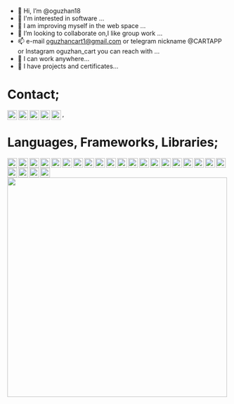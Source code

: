 - 👋 Hi, I’m @oguzhan18
- 👀 I'm interested in software ...
- 🌱 I am improving myself in the web space ...
- 💞️ I’m looking to collaborate on,I like group work ...
- 📫 e-mail oguzhancart1@gmail.com or telegram nickname @CARTAPP or Instagram oguzhan_cart you can reach with ...
- 💼 I can work anywhere...
- 📕 I have projects and certificates...
#
# Contact;
<a target="_blank" href="https://www.instagram.com/oguzhan_cart/">
  <img align="left" alt="Instagram" width="22px" src="https://cdn.jsdelivr.net/npm/simple-icons@v3/icons/instagram.svg" />
</a>
<a target="_blank" href="https://twitter.com/OguzhanCart">
  <img align="left" alt="twitter" width="22px" src="https://cdn.jsdelivr.net/npm/simple-icons@v3/icons/twitter.svg" />
</a>
<a target="_blank" href="https://github.com/oguzhan18">
  <img align="left" alt="github" width="22px" src="https://cdn.jsdelivr.net/npm/simple-icons@v3/icons/github.svg" />
</a>
<a target="_blank" href="https://t.me/csharp_document_kaynak">
  <img align="left" alt="telegram" width="22px" src="https://cdn.jsdelivr.net/npm/simple-icons@v3/icons/telegram.svg" />
</a>
<a target="_blank" href="#"><img align="left" alt="phonegap" width="22px" src="https://cdn.jsdelivr.net/npm/simple-icons@3.13.0/icons/adobephonegap.svg" /></a>,

# Languages, Frameworks,  Libraries; 
<a target="_blank" href="#">
  <img align="left" alt="HTML" width="22px" src="https://cdn.jsdelivr.net/npm/simple-icons@3.13.0/icons/html5.svg"title="HTML"  />
</a>
<a target="_blank" href="#">
  <img align="left" alt="CSS" width="22px" src="https://cdn.jsdelivr.net/npm/simple-icons@3.13.0/icons/css3.svg"title="CSS3"  />
</a>
<a target="_blank" href="#">
  <img align="left" alt="CSS" width="22px" src="https://cdn.jsdelivr.net/npm/simple-icons@3.13.0/icons/csswizardry.svg" title="CSS" />
</a> 
<a target="_blank" href="#">
  <img align="left" alt="JS" width="22px" src="https://cdn.jsdelivr.net/npm/simple-icons@3.13.0/icons/javascript.svg" title="JavaScript" />
</a> 
<a target="_blank" href="#">
  <img align="left" alt="Java" width="22px" src="https://cdn.jsdelivr.net/npm/simple-icons@3.13.0/icons/java.svg" title="Java"  />
</a> 
<a target="_blank" href="#">
  <img align="left" alt="C#" width="22px" src="https://cdn.jsdelivr.net/npm/simple-icons@3.13.0/icons/csharp.svg" title="C#"  />
</a>  
<a target="_blank" href="#">
  <img align="left" alt="VS" width="22px" src="https://cdn.jsdelivr.net/npm/simple-icons@3.13.0/icons/visualstudio.svg" title="Visual Studio" />
</a> 
<a target="_blank" href="#">
  <img align="left" alt="netbeans" width="22px" src="https://cdn.jsdelivr.net/npm/simple-icons@3.13.0/icons/apachenetbeanside.svg" title="netbenas" />
</a> 
<a target="_blank" href="#">
  <img align="left" alt="maven" width="22px" src="https://cdn.jsdelivr.net/npm/simple-icons@3.13.0/icons/apachemaven.svg" title="Apache Maven" />
</a> 
<a target="_blank" href="#">
  <img align="left" alt="bootstrapt" width="22px" src="https://cdn.jsdelivr.net/npm/simple-icons@3.13.0/icons/bootstrap.svg" title="Bootstrap" />
</a> 
<a target="_blank" href="#">
  <img align="left" alt="vue" width="22px" src="https://cdn.jsdelivr.net/npm/simple-icons@3.13.0/icons/vue-dot-js.svg" title="Vue.js" />
</a> 
<a target="_blank" href="#">
  <img align="left" alt="Angular" width="22px" src="https://cdn.jsdelivr.net/npm/simple-icons@3.13.0/icons/angular.svg" title="Angular.js" />
</a>  
<a target="_blank" href="#">
  <img align="left" alt="Angular" width="22px" src="https://cdn.jsdelivr.net/npm/simple-icons@3.13.0/icons/androidstudio.svg" title="Android Studio" />
</a> 
<a target="_blank" href="#">
  <img align="left" alt="Android" width="22px" src="https://cdn.jsdelivr.net/npm/simple-icons@3.13.0/icons/arduino.svg" title="Arduino" />
</a> 
<a target="_blank" href="#">
  <img align="left" alt="PHP" width="22px" src="https://cdn.jsdelivr.net/npm/simple-icons@3.13.0/icons/php.svg" title="PHP" />
</a> 
<a target="_blank" href="#">
  <img align="left" alt="sql" width="22px" src="https://cdn.jsdelivr.net/npm/simple-icons@3.13.0/icons/sqlite.svg" title="SQLLİTE" />
</a> 
<a target="_blank" href="#">
  <img align="left" alt="sql" width="22px" src="https://cdn.jsdelivr.net/npm/simple-icons@3.13.0/icons/microsoftsqlserver.svg" title="MS SQL" />
</a> 
<a target="_blank" href="#">
  <img align="left" alt="sql" width="22px" src="https://cdn.jsdelivr.net/npm/simple-icons@3.13.0/icons/mysql.svg" title="MySQL" />
</a>
<a target="_blank" href="#">
  <img align="left" alt="sql" width="22px" src="https://cdn.jsdelivr.net/npm/simple-icons@3.13.0/icons/microbit.svg" title="Microbit" />
</a>  
<a target="_blank" href="#">
  <img align="left" alt="sql" width="22px" src="https://cdn.jsdelivr.net/npm/simple-icons@3.13.0/icons/scala.svg" title="Scala" />
</a> 
<a target="_blank" href="#">
  <img align="left" alt="sql" width="22px" src="https://cdn.jsdelivr.net/npm/simple-icons@3.13.0/icons/adobephotoshop.svg" title="PS">
</a> 
<a target="_blank" href="#">
  <img align="left" alt="sql" width="22px" src="https://cdn.jsdelivr.net/npm/simple-icons@3.13.0/icons/cloudflare.svg" title="Coudflare" />
</a> 
<a target="_blank" href="#">
  <img align="left" alt="sql" width="22px" src="https://cdn.jsdelivr.net/npm/simple-icons@3.13.0/icons/opengl.svg" title="OpenGL">
</a> 
<a target="_blank" href="#">
  <img align="left" alt="sql" width="22px" src="https://cdn.jsdelivr.net/npm/simple-icons@3.13.0/icons/webgl.svg" title="OpenGL">
</a> 
<img    width="500" align="center" src="https://camo.githubusercontent.com/2309797487e5e969659a3b545c96151807b04120a9cc2985f632ec94ba00c9f3/68747470733a2f2f6d656469612e67697068792e636f6d2f6d656469612f53576f536b4e36447854737a71494b4571762f67697068792e676966"> 










